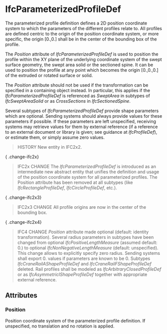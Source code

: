# IfcParameterizedProfileDef

The parameterized profile definition defines a 2D position coordinate system to which the parameters of the different profiles relate to. All profiles are defined centric to the origin of the position coordinate system, or more specific, the origin [0.,0.] shall be in the center of the bounding box of the profile.
<!-- end of short definition -->


The _Position_ attribute of _IfcParameterizedProfileDef_ is used to position the profile within the XY plane of the underlying coordinate system of the swept surface geometry, the swept area solid or the sectioned spine. It can be used to position the profile at any point which becomes the origin [0.,0.,0.] of the extruded or rotated surface or solid.

The _Position_ attribute should not be used if the transformation can be specified in a containing object instead. In particular, this applies if the _IfcParameterizedProfileDef_ is referenced as _SweptArea_ in subtypes of _IfcSweptAreaSolid_ or as _CrossSections_ in _IfcSectionedSpine_.

Several subtypes of _IfcParameterizedProfileDef_ provide shape parameters which are optional. Sending systems should always provide values for these parameters if possible. If these parameters are left unspecified, receiving systems may retrieve values for them by external reference (if a reference to an external document or library is given; see guidance at _IfcProfileDef_), or estimate them, or simply assume zero values.

> HISTORY New entity in IFC2x2.

{ .change-ifc2x}
> IFC2x CHANGE The _IfcParameterizedProfileDef_ is introduced as an intermediate new abstract entity that unifies the definition and usage of the position coordinate system for all parameterized profiles. The Position attribute has been removed at all subtypes (like _IfcRectangleProfileDef_, _IfcCircleProfileDef_, etc.).

{ .change-ifc2x3}
> IFC2x3 CHANGE All profile origins are now in the center of the bounding box.

{ .change-ifc2x4}
> IFC4 CHANGE _Position_ attribute made optional (default: identity transformation).
> Several radius parameters in subtypes have been changed from optional _IfcPositiveLengthMeasure_ (assumed default: 0.) to optional _IfcNonNegativeLengthMeasure_ (default: unspecified). This change allows to explicitly specify zero radius. Sending systems shall export 0. values if parameters are known to be 0.
> Subtypes _IfcCraneRailAShapeProfileDef_ and _IfcCraneRailFShapeProfileDef_ deleted. Rail profiles shall be modeled as _IfcArbitraryClosedProfileDef_ or as _IfcAsymmetricIShapeProfileDef_ together with appropriate external reference.

## Attributes

### Position
Position coordinate system of the parameterized profile definition. If unspecified, no translation and no rotation is applied.

